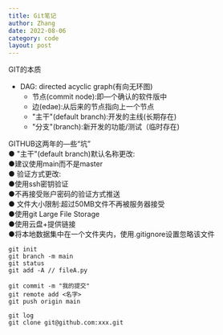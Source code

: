 ```yaml
---
title: Git笔记
author: Zhang
date: 2022-08-06
category: code
layout: post
---
```


GIT的本质  
- DAG: directed acyclic graph(有向无环图)  
     - 节点(commit node):即—个确认的软件版中  
     - 边(edae):从后来的节点指向上一个节点  
    - "主干"(default branch):开发的主线(长期存在)  
    - "分支"(branch):新开发的功能/测试（临时存在)  

GITHUB这两年的—些“坑”  
● "主干"(default branch)默认名称更改:  
    ●建议使用main而不是master  
● 验证方式更改:  
    ●使用ssh密钥验证  
    ●不再接受账户密码的验证方式推送  
● 文件大小限制:超过50MB文件不再被服务器接受  
    ●使用git Large File Storage  
    ●使用云盘+提供链接  
    ●将本地数据集中在一个文件夹内，使用.gitignore设置忽略该文件  
    
```
git init
git branch -m main
git status
git add -A // fileA.py

git commit -m "我的提交"
git remote add <名字>
git push origin main

git log
git clone git@github.com:xxx.git
```
